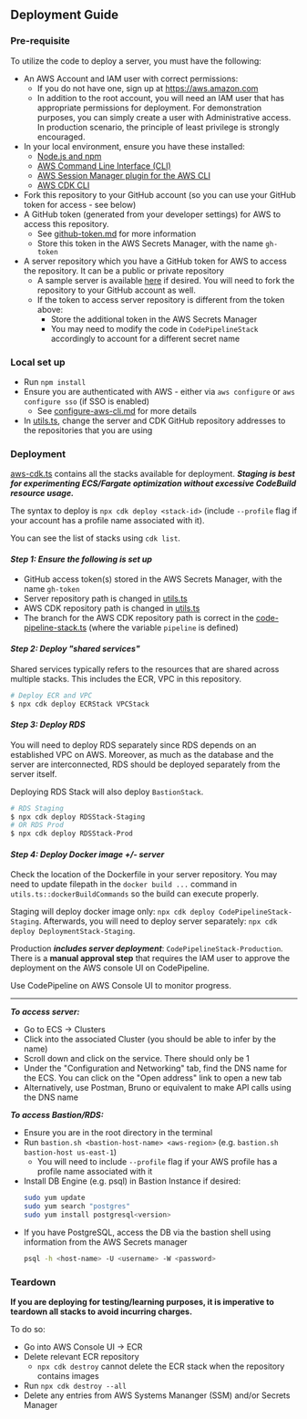 ## Deployment Guide

### Pre-requisite

To utilize the code to deploy a server, you must have the following:

- An AWS Account and IAM user with correct permissions:
  - If you do not have one, sign up at https://aws.amazon.com
  - In addition to the root account, you will need an IAM user that has appropriate permissions for deployment. For demonstration purposes, you can simply create a user with Administrative access. In production scenario, the principle of least privilege is strongly encouraged.
- In your local environment, ensure you have these installed:
  - [Node.js and npm](https://docs.npmjs.com/downloading-and-installing-node-js-and-npm)
  - [AWS Command Line Interface (CLI)](https://docs.aws.amazon.com/cli/latest/userguide/getting-started-install.html)
  - [AWS Session Manager plugin for the AWS CLI](https://docs.aws.amazon.com/systems-manager/latest/userguide/session-manager-working-with-install-plugin.html)
  - [AWS CDK CLI](https://docs.aws.amazon.com/cdk/v2/guide/getting_started.html)
- Fork this repository to your GitHub account (so you can use your GitHub token for access - see below)
- A GitHub token (generated from your developer settings) for AWS to access this repository.
  - See [github-token.md](./docs/github-token.md) for more information
  - Store this token in the AWS Secrets Manager, with the name `gh-token`
- A server repository which you have a GitHub token for AWS to access the repository. It can be a public or private repository
  - A sample server is available [here](https://github.com/nattiechan/sample-server) if desired. You will need to fork the repository to your GitHub account as well.
  - If the token to access server repository is different from the token above:
    - Store the additional token in the AWS Secrets Manager
    - You may need to modify the code in `CodePipelineStack` accordingly to account for a different secret name

### Local set up

- Run `npm install`
- Ensure you are authenticated with AWS - either via `aws configure` or `aws configure sso` (if SSO is enabled)
  - See [configure-aws-cli.md](./configure-aws-cli.md) for more details
- In [utils.ts](../lib/utils.ts), change the server and CDK GitHub repository addresses to the repositories that you are using

### Deployment

[aws-cdk.ts](../bin/aws-cdk.ts) contains all the stacks available for deployment. **_Staging is best for experimenting ECS/Fargate optimization without excessive CodeBuild resource usage._**

The syntax to deploy is `npx cdk deploy <stack-id>` (include `--profile` flag if your account has a profile name associated with it).

You can see the list of stacks using `cdk list`.

#### _Step 1: Ensure the following is set up_

- GitHub access token(s) stored in the AWS Secrets Manager, with the name `gh-token`
- Server repository path is changed in [utils.ts](../lib/utils.ts)
- AWS CDK repository path is changed in [utils.ts](../lib/utils.ts)
- The branch for the AWS CDK repository path is correct in the [code-pipeline-stack.ts](../lib/code-pipeline-stack.ts) (where the variable `pipeline` is defined)

#### _Step 2: Deploy "shared services"_

Shared services typically refers to the resources that are shared across multiple stacks. This includes the ECR, VPC in this repository.

```bash
# Deploy ECR and VPC
$ npx cdk deploy ECRStack VPCStack
```

#### _Step 3: Deploy RDS_

You will need to deploy RDS separately since RDS depends on an established VPC on AWS. Moreover, as much as the database and the server are interconnected, RDS should be deployed separately from the server itself.

Deploying RDS Stack will also deploy `BastionStack`.

```bash
# RDS Staging
$ npx cdk deploy RDSStack-Staging
# OR RDS Prod
$ npx cdk deploy RDSStack-Prod
```

#### _Step 4: Deploy Docker image +/- server_

Check the location of the Dockerfile in your server repository. You may need to update filepath in the `docker build ...` command in `utils.ts::dockerBuildCommands` so the build can execute properly.

Staging will deploy docker image only: `npx cdk deploy CodePipelineStack-Staging`. Afterwards, you will need to deploy server separately: `npx cdk deploy DeploymentStack-Staging`.

Production **_includes server deployment_**: `CodePipelineStack-Production`. There is a **manual approval step** that requires the IAM user to approve the deployment on the AWS console UI on CodePipeline.

Use CodePipeline on AWS Console UI to monitor progress.

---

**_To access server:_**

- Go to ECS -> Clusters
- Click into the associated Cluster (you should be able to infer by the name)
- Scroll down and click on the service. There should only be 1
- Under the "Configuration and Networking" tab, find the DNS name for the ECS. You can click on the "Open address" link to open a new tab
- Alternatively, use Postman, Bruno or equivalent to make API calls using the DNS name

**_To access Bastion/RDS:_**

- Ensure you are in the root directory in the terminal
- Run `bastion.sh <bastion-host-name> <aws-region>` (e.g. `bastion.sh bastion-host us-east-1`)
  - You will need to include `--profile` flag if your AWS profile has a profile name associated with it
- Install DB Engine (e.g. psql) in Bastion Instance if desired:
  ```bash
  sudo yum update
  sudo yum search "postgres"
  sudo yum install postgresql<version>
  ```
- If you have PostgreSQL, access the DB via the bastion shell using information from the AWS Secrets manager
  ```bash
  psql -h <host-name> -U <username> -W <password>
  ```

### Teardown

**If you are deploying for testing/learning purposes, it is imperative to teardown all stacks to avoid incurring charges.**

To do so:

- Go into AWS Console UI -> ECR
- Delete relevant ECR repository
  - `npx cdk destroy` cannot delete the ECR stack when the repository contains images
- Run `npx cdk destroy --all`
- Delete any entries from AWS Systems Mananger (SSM) and/or Secrets Manager
